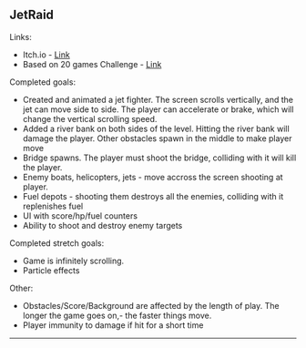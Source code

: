 ## **JetRaid**
Links:
- Itch.io - [Link](https://laimonukas.itch.io/jetraid "Link")
- Based on 20 games Challenge - [Link](https://20_games_challenge.gitlab.io/challenge/ "Link")

Completed goals:
- Created and animated a jet fighter. The screen scrolls vertically, and the jet can move side to side. The player can accelerate or brake, which will change the vertical scrolling speed.
- Added a river bank on both sides of the level. Hitting the river bank will damage the player. Other obstacles spawn in the middle to make player move
- Bridge spawns. The player must shoot the bridge, colliding with it will kill the player.
- Enemy boats, helicopters, jets - move accross the screen shooting at player.
- Fuel depots - shooting them destroys all the enemies, colliding with it replenishes fuel
- UI with score/hp/fuel counters
- Ability to shoot and destroy enemy targets

Completed stretch goals:
- Game is infinitely scrolling.
- Particle effects

Other:
- Obstacles/Score/Background are affected by the length of play. The longer the game goes on,- the faster things move.
- Player immunity to damage if hit for a short time


------------

